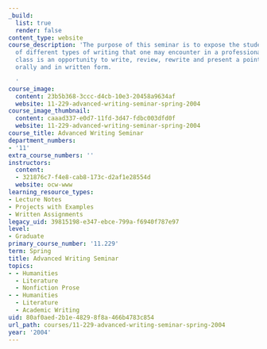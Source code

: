 ```yaml
---
_build:
  list: true
  render: false
content_type: website
course_description: 'The purpose of this seminar is to expose the student to a number
  of different types of writing that one may encounter in a professional career. The
  class is an opportunity to write, review, rewrite and present a point of view both
  orally and in written form.

  '
course_image:
  content: 23b5b368-3ccc-d4cb-10e3-20458a9634af
  website: 11-229-advanced-writing-seminar-spring-2004
course_image_thumbnail:
  content: caaad337-e0d7-11fd-3d47-fdbc003dfd0f
  website: 11-229-advanced-writing-seminar-spring-2004
course_title: Advanced Writing Seminar
department_numbers:
- '11'
extra_course_numbers: ''
instructors:
  content:
  - 321876c7-f4e8-cab8-173c-d2af1e28554d
  website: ocw-www
learning_resource_types:
- Lecture Notes
- Projects with Examples
- Written Assignments
legacy_uid: 39815198-e347-ebce-799a-f6940f787e97
level:
- Graduate
primary_course_number: '11.229'
term: Spring
title: Advanced Writing Seminar
topics:
- - Humanities
  - Literature
  - Nonfiction Prose
- - Humanities
  - Literature
  - Academic Writing
uid: 80af0aed-2b1e-4829-8f8a-466b4783c854
url_path: courses/11-229-advanced-writing-seminar-spring-2004
year: '2004'
---
```

